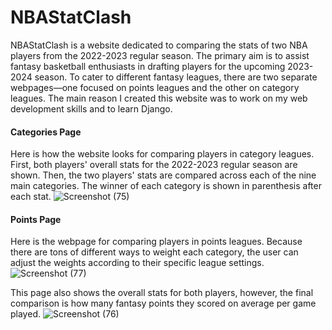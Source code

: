 # NBAStatClash
NBAStatClash is a website dedicated to comparing the stats of two NBA players from the 2022-2023 regular season. The primary aim is to assist fantasy basketball enthusiasts in drafting players for the upcoming 2023-2024 season. To cater to different fantasy leagues, there are two separate webpages—one focused on points leagues and the other on category leagues. The main reason I created this website was to work on my web development skills and to learn Django.

#### Categories Page
Here is how the website looks for comparing players in category leagues. First, both players' overall stats for the 2022-2023 regular season are shown. Then, the two players' stats are compared across each of the nine main categories. The winner of each category is shown in parenthesis after each stat.
![Screenshot (75)](https://github.com/charlml1/NBAStatClash/assets/44219118/72ae2f64-98e9-4a74-a212-6007f5b3bb39)

#### Points Page
Here is the webpage for comparing players in points leagues. Because there are tons of different ways to weight each category, the user can adjust the weights according to their specific league settings.
![Screenshot (77)](https://github.com/charlml1/NBAStatClash/assets/44219118/dff8e0ce-1196-4b42-a771-b84c7ba92136)

This page also shows the overall stats for both players, however, the final comparison is how many fantasy points they scored on average per game played.
![Screenshot (76)](https://github.com/charlml1/NBAStatClash/assets/44219118/efcfee99-2413-4108-8df9-05b8d2acae99)
